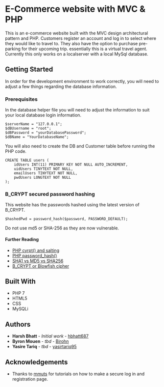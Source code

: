 # E-Commerce website with MVC & PHP
This is an e-commerce website built with the MVC design architectural pattern and PHP. Customers register an account and log in to select where they
would like to travel to. They also have the option to purchase pre-parking for their upcoming trip. essentially this is a virtual travel agent. Currently
this only works on a localserver with a local MySql database. 

## Getting Started
In order for the development environment to work correctly, you will need to adjust a few things regarding the database information.

### Prerequisites
In the database helper file you will need to adjust the information to suit your local database login information.
```
$serverName = "127.0.0.1";
$dBUsername = "root";
$dBPassword = "yourDatabasePassword";
$dBName = "YourDatabaseName";
```
You will also need to create the DB and Customer table before running the PHP code.
```
CREATE TABLE users (
    idUsers INT(11) PRIMARY KEY NOT NULL AUTO_INCREMENT,
    uidUsers TINYTEXT NOT NULL,
    emailUsers TINYTEXT NOT NULL,
    pwdUsers LONGTEXT NOT NULL
);
```
### B_CRYPT secured password hashing
This website has the passwords hashed using the latest version of B_CRYPT. 
```
$hashedPwd = password_hash($password, PASSWORD_DEFAULT);
```
Do not use md5 or SHA-256 as they are now vulnerable.

#### Further Reading
* [PHP cyrpt() and salting](https://stackoverflow.com/questions/20368038/crypt-salt-generation-and-password-encryption-well-executed)
* [PHP password_hash()](https://php.net/manual/en/function.password-hash.php)
* [SHA1 vs MD5 vs SHA256](https://stackoverflow.com/questions/2235158/sha1-vs-md5-vs-sha256-which-to-use-for-a-php-login)
* [B_CRYPT or Blowfish cipher](https://en.wikipedia.org/wiki/Blowfish_(cipher))

## Built With
* PHP 7
* HTML5
* CSS
* MySQLi

## Authors
* **Harsh Bhatt** - *Initial work* - [hbhatt687](https://github.com/hbhatt687)
* **Byron Mouen** - *tbd* - [Birohn](https://github.com/Birohn)
* **Yasire Tariq** - *tbd* - [yasirtariq95](https://github.com/yasirtariq95)

## Acknowledgements
* Thanks to [mmuts](https://www.youtube.com/channel/UCzyuZJ8zZ-Lhfnz41DG5qLw) for tutorials on how to make a secure log in and registration page.
